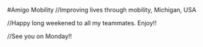 #Amigo Mobility
//Improving lives through mobility, Michigan, USA

//Happy long weekened to all my teammates. Enjoy!!

//See you on Monday!!
